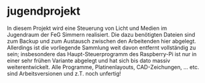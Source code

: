 # jugendprojekt
In diesem Projekt wird eine Steuerung von Licht und Medien im Jugendraum der FeG Simmern realisiert. Die dazu benötigten Dateien sind zum Backup und zum Austausch zwischen den Arbeitenden hier abgelegt. Allerdings ist die vorliegende Sammlung weit davon entfernt vollständig zu sein; insbesondere das Haupt-Steuerprogramm des Raspberry-Pi ist nur in einer sehr frühen Variante abgelegt und hat sich bis dato massiv weiterentwickelt.
Alle Programme, Platinenlayouts, CAD-Zeichungen, ... etc. sind Arbeitsversionen und z.T. noch unfertig!

